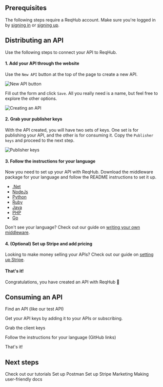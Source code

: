 
## Prerequisites

The following steps require a ReqHub account. Make sure you're logged in by [signing in](https://reqhub.io/login) or [signing up](https://reqhub.io/create-account).

## Distributing an API

Use the following steps to connect your API to ReqHub.

#### 1. Add your API through the website

Use the `New API` button at the top of the page to create a new API.

![New API button](https://reqhubprod.blob.core.windows.net/public/docs/new-api.png)

Fill out the form and click `Save`. All you really need is a name, but feel free to explore the other options.

![Creating an API](https://reqhubprod.blob.core.windows.net/public/docs/create-api.png)

#### 2. Grab your publisher keys

With the API created, you will have two sets of keys.
One set is for publishing your API, and the other is for consuming it.
Copy the `Publisher keys` and proceed to the next step.

![Publisher keys](https://reqhubprod.blob.core.windows.net/public/docs/publisher-keys.png)

#### 3. Follow the instructions for your language

Now you need to set up your API with ReqHub. Download the middleware package for your language and follow the README instructions to set it up.

* [.Net](https://github.com/SpaceGiraffe-io/ReqHubDotNet)
* [NodeJs](https://github.com/SpaceGiraffe-io/ReqHubNode)
* [Python](https://github.com/SpaceGiraffe-io/ReqHubPython)
* [Ruby](https://github.com/SpaceGiraffe-io/ReqHubRuby)
* [Java](https://github.com/SpaceGiraffe-io/ReqHubJava)
* [PHP](https://github.com/SpaceGiraffe-io/ReqHubPHP)
* [Go](https://github.com/SpaceGiraffe-io/ReqHubGo)

Don't see your language? Check out our guide on [writing your own middleware](/guides/middleware).

#### 4. (Optional) Set up Stripe and add pricing

Looking to make money selling your APIs? Check out our guide on [setting up Stripe](/guides/set-up-stripe).

#### That's it!

Congratulations, you have created an API with ReqHub &#x1f389;

## Consuming an API

Find an API (like our test API)

Get your API keys by adding it to your APIs or subscribing.

Grab the client keys

Follow the instructions for your language
(GitHub links)

That's it!



## Next steps
Check out our tutorials
Set up Postman
Set up Stripe
Marketing
Making user-friendly docs

